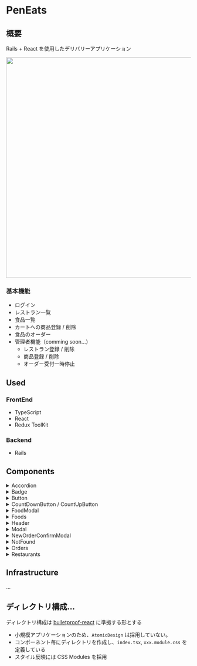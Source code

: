 # PenEats

## 概要

Rails + React を使用したデリバリーアプリケーション

<img src="https://github.com/PenPeen/rails_react_delivery_spa/blob/feature/image/image/restaurants.png?raw=true" width="600"/>

### 基本機能

- ログイン
- レストラン一覧
- 食品一覧
- カートへの商品登録 / 削除
- 食品のオーダー
- 管理者機能（comming soon...）
  - レストラン登録 / 削除
  - 商品登録 / 削除
  - オーダー受付一時停止

## Used

### FrontEnd

- TypeScript
- React
- Redux ToolKit

### Backend

- Rails

## Components

<details>
<summary>Accordion</summary>

カート内の商品を表示するためのアコーディオン

<img src="https://github.com/PenPeen/rails_react_delivery_spa/blob/feature/image/image/Accordion.png?raw=true" width="400"/>

</details>

<details>
<summary>Badge</summary>

カート内の商品数などを表示するための Badge コンポーネント

<img src="https://github.com/PenPeen/rails_react_delivery_spa/blob/feature/image/image/Badge.png?raw=true" width="200"/>

</details>

<details>
<summary>Button</summary>

汎用的なボタンコンポーネント

<img src="https://github.com/PenPeen/rails_react_delivery_spa/blob/feature/image/image/Button.png?raw=true" width="400"/>

</details>

<details>
<summary>CountDownButton / CountUpButton</summary>

商品数を増減させるためのボタンコンポーネント

<img src="https://github.com/PenPeen/rails_react_delivery_spa/blob/feature/image/image/CountDownButton:CountUpButton.png?raw=true" width="300"/>

</details>

<details>
<summary>FoodModal</summary>

商品追加時に表示されるモーダルコンポーネント

<img src="https://github.com/PenPeen/rails_react_delivery_spa/blob/feature/image/image/FoodModal.png?raw=true" width="500"/>

</details>

<details>
<summary>Foods</summary>

商品一覧画面

<img src="https://github.com/PenPeen/rails_react_delivery_spa/blob/feature/image/image/Foods.png?raw=true" width="600"/>

</details>

<details>
<summary>Header</summary>

ヘッダーコンポーネント

</details>

<details>
<summary>Modal</summary>

汎用的なモーダルコンポーネント

</details>

<details>
<summary>NewOrderConfirmModal</summary>

商品を置換するためのモーダルコンポーネント

<img src="https://github.com/PenPeen/rails_react_delivery_spa/blob/feature/image/image/NewOrderConfirmModal.png?raw=true" width="500"/>

</details>

<details>
<summary>NotFound</summary>

ルーティングに一致しないページアクセス時に表示されるコンポーネント

<img src="https://github.com/PenPeen/rails_react_delivery_spa/blob/feature/image/image/NotFound.png?raw=true" width="600"/>

</details>

<details>
<summary>Orders</summary>

注文画面のページ

<img src="https://github.com/PenPeen/rails_react_delivery_spa/blob/feature/image/image/Orders.png?raw=true" width="600"/>

</details>

<details>
<summary>Restaurants</summary>

レストラン一覧画面

<img src="https://github.com/PenPeen/rails_react_delivery_spa/blob/feature/image/image/restaurants.png?raw=true" width="600"/>

</details>

## Infrastructure

...

## ディレクトリ構成...

ディレクトリ構成は [bulletproof-react](https://github.com/alan2207/bulletproof-react/blob/master/docs/project-structure.md) に準拠する形とする

- 小規模アプリケーションのため、`AtomicDesign` は採用していない。
- コンポーネント毎にディレクトリを作成し、`index.tsx`, `xxx.module.css` を定義している
- スタイル反映には CSS Modules を採用
